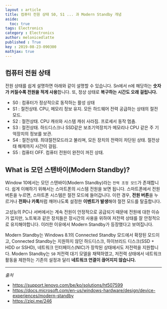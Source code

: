 ```yaml
---
layout : article
title: 컴퓨터 전원 상태 S0, S1 ... 과 Modern Standby 개념
aside:
  toc: true
tags: Electronics
category : Electronics
author: melonicedlatte
published : True
key : 2019-08-23-090300
mathjax: true
---
```

## 컴퓨터 전원 상태
전원 상태를 쉽게 설명하면 아래와 같이 설명할 수 있습니다. Sn에서 n에 해당하는 **숫자가 커질수록 전원을 적게 사용**합니다. 또, 정상 상태로 **복구하는 시간도 오래 걸립니다.**
- S0 : 컴퓨터가 정상적으로 동작하는 활성 상태 
- S1 : 절전상태. CPU, 메모리 정보 유지. 모든 하드웨어 전력 공급하는 상태의 절전모드.
- S2 : 절전상태. CPU 캐쉬와 시스템 캐쉬 사라짐. 프로세서 동작 멈춤.
- S3 : 절전상태. 하드디스크나 SSD같은 보조기억장치가 메모리나 CPU 같은 주 기억장치의 정보를 보관.
- S4 : 절전상태. 최대절전모드라고 불리며, 모든 장치의 전력이 차단된 상태. 절전상태 해제까지 시간이 걸림.
- S5 : 컴퓨터 OFF. 컴퓨터 전원이 완전이 꺼진 상태.

## What is 모던 스탠바이(Modern Standby)?
Window 10에서는 모던 스탠바이(Modern Standby)라는 `전력 조정 모드`가 존재합니다. 쉽게 이해하기 위해서는 스마트폰의 시스템 전원을 보면 됩니다. 스마트폰에서 전원 버튼을 누르면, 스마트폰 시스템은 절전 모드에 들어갑니다. 이런 경우, **전원 버튼**을 누르거나 **전화나 카톡**처럼 깨어나도록 설정한 **이벤트가 발생**해야 절전 모드를 탈출합니다. 

고성능의 PC나 서버에서는 계속 전원이 안정적으로 공급되기 때문에 전원에 대한 이슈가 없지만, 노트북과 같은 장치들은 장시간의 사용을 위하여 저전력 상태를 잘 안정적으로 유지해야합니다. 이러한 이유에서 Modern Standby가 등장했다고 보여집니다. 

Modern Standby는 Windows 8.1의 Connected Standby 모드에서 확장된 모드이고, Connected Standby는 지원하지 않던 하드디스크, 하이브리드 디스크(SSD + HDD or SSHD), 네트워크 인터페이스(NIC)가 장착된 상태에서도 저전력을 지원합니다. Modern Standby는 `S0` 저전력 대기 모델을 채택하였고, 저전력 상태에서 네트워크 활동을 제한하는 기존의 설정과 달리 **네트워크 연결이 끊어지지 않습니다.**

---
*출처*
- https://support.lenovo.com/be/ko/solutions/ht507599
- https://docs.microsoft.com/en-us/windows-hardware/design/device-experiences/modern-standby
- https://zipi.me/246
